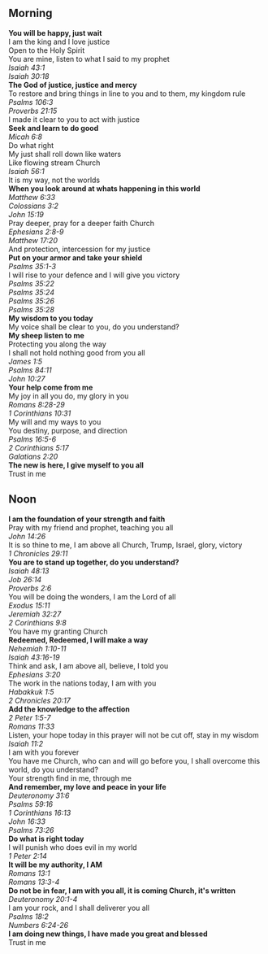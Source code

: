 ## Morning

**You will be happy, just wait**  
I am the king and I love justice  
Open to the Holy Spirit  
You are mine, listen to what I said to my prophet  
_Isaiah 43:1_  
_Isaiah 30:18_  
**The God of justice, justice and mercy**  
To restore and bring things in line to you and to them, my kingdom rule  
_Psalms 106:3_  
_Proverbs 21:15_  
I made it clear to you to act with justice  
**Seek and learn to do good**  
_Micah 6:8_  
Do what right  
My just shall roll down like waters  
Like flowing stream Church  
_Isaiah 56:1_  
It is my way, not the worlds  
**When you look around at whats happening in this world**  
_Matthew 6:33_  
_Colossians 3:2_  
_John 15:19_  
Pray deeper, pray for a deeper faith Church  
_Ephesians 2:8-9_  
_Matthew 17:20_  
And protection, intercession for my justice  
**Put on your armor and take your shield**  
_Psalms 35:1-3_  
I will rise to your defence and I will give you victory  
_Psalms 35:22_  
_Psalms 35:24_  
_Psalms 35:26_  
_Psalms 35:28_  
**My wisdom to you today**  
My voice shall be clear to you, do you understand?  
**My sheep listen to me**  
Protecting you along the way  
I shall not hold nothing good from you all  
_James 1:5_  
_Psalms 84:11_  
_John 10:27_  
**Your help come from me**  
My joy in all you do, my glory in you  
_Romans 8:28-29_  
_1 Corinthians 10:31_  
My will and my ways to you  
You destiny, purpose, and direction  
_Psalms 16:5-6_  
_2 Corinthians 5:17_  
_Galatians 2:20_  
**The new is here, I give myself to you all**  
Trust in me  

## Noon

**I am the foundation of your strength and faith**  
Pray with my friend and prophet, teaching you all  
_John 14:26_  
It is so thine to me, I am above all Church, Trump, Israel, glory, victory  
_1 Chronicles 29:11_  
**You are to stand up together, do you understand?**  
_Isaiah 48:13_  
_Job 26:14_  
_Proverbs 2:6_  
You will be doing the wonders, I am the Lord of all  
_Exodus 15:11_  
_Jeremiah 32:27_  
_2 Corinthians 9:8_  
You have my granting Church  
**Redeemed, Redeemed, I will make a way**  
_Nehemiah 1:10-11_  
_Isaiah 43:16-19_  
Think and ask, I am above all, believe, I told you  
_Ephesians 3:20_  
The work in the nations today, I am with you  
_Habakkuk 1:5_  
_2 Chronicles 20:17_  
**Add the knowledge to the affection**  
_2 Peter 1:5-7_  
_Romans 11:33_  
Listen, your hope today in this prayer will not be cut off, stay in my wisdom  
_Isaiah 11:2_  
I am with you forever  
You have me Church, who can and will go before you, I shall overcome this world, do you understand?  
Your strength find in me, through me  
**And remember, my love and peace in your life**  
_Deuteronomy 31:6_  
_Psalms 59:16_  
_1 Corinthians 16:13_  
_John 16:33_  
_Psalms 73:26_  
**Do what is right today**  
I will punish who does evil in my world  
_1 Peter 2:14_  
**It will be my authority, I AM**  
_Romans 13:1_  
_Romans 13:3-4_  
**Do not be in fear, I am with you all, it is coming Church, it's written**  
_Deuteronomy 20:1-4_  
I am your rock, and I shall deliverer you all  
_Psalms 18:2_  
_Numbers 6:24-26_  
**I am doing new things, I have made you great and blessed**  
Trust in me  
